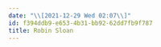 ```yaml
---
date: "\\[2021-12-29 Wed 02:07\\]"
id: f394ddb9-e653-4b31-bb92-62dd7fb9f787
title: Robin Sloan
---
```


